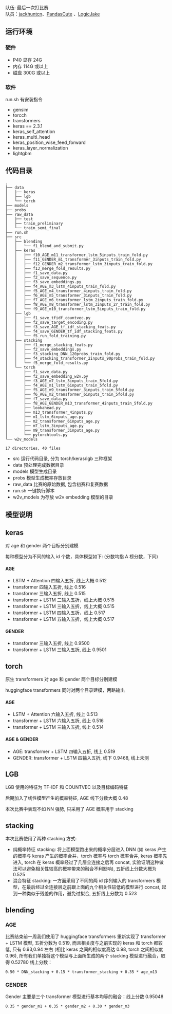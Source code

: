 队伍: 最后一次打比赛  
队员：[jackhuntcn](https://github.com/jackhuntcn)、[PandasCute](https://github.com/PandasCute) 、[LogicJake](https://github.com/LogicJake)
## 运行环境
### 硬件
- P40 显存 24G
- 内存 114G 或以上
- 磁盘 300G 或以上

### 软件
run.sh 有安装指令

- gensim
- torcch
- transformers
- keras == 2.3.1
- keras_self_attention 
- keras_multi_head 
- keras_position_wise_feed_forward 
- keras_layer_normalization
- lightgbm

## 代码目录

```
.
├── data
│   ├── keras
│   ├── lgb
│   └── torch
├── models
├── probs
├── raw_data
│   ├── test
│   ├── train_preliminary
│   └── train_semi_final
├── run.sh
├── src
│   ├── blending
│   │   └── f1_blend_and_submit.py
│   ├── keras
│   │   ├── f10_AGE_m11_transformer_lstm_5inputs_train_fold.py
│   │   ├── f11_GENDER_m1_transformer_3inputs_train_fold.py
│   │   ├── f12_GENDER_m2_transformer_lstm_3inputs_train_fold.py
│   │   ├── f13_merge_fold_results.py
│   │   ├── f1_save_data.py
│   │   ├── f2_save_sequence.py
│   │   ├── f3_save_embeddings.py
│   │   ├── f4_AGE_m3_lstm_4inputs_train_fold.py
│   │   ├── f5_AGE_m4_transformer_4inputs_train_fold.py
│   │   ├── f6_AGE_m5_transformer_3inputs_train_fold.py
│   │   ├── f7_AGE_m6_transformer_lstm_2inputs_train_fold.py
│   │   ├── f8_AGE_m8_transformer_lstm_3inputs_2r_train_fold.py
│   │   └── f9_AGE_m10_transformer_lstm_5inputs_train_fold.py
│   ├── lgb
│   │   ├── f1_save_tfidf_countvec.py
│   │   ├── f2_save_target_encoding.py
│   │   ├── f3_save_AGE_tf_idf_stacking_feats.py
│   │   ├── f4_save_GENDER_tf_idf_stacking_feats.py
│   │   └── f5_run_fold_training.py
│   ├── stacking
│   │   ├── f1_merge_stacking_feats.py
│   │   ├── f2_save_embeddings.py
│   │   ├── f3_stacking_DNN_120probs_train_fold.py
│   │   ├── f4_stacking_transformer_2inputs_90probs_train_fold.py
│   │   └── f5_merge_fold_results.py
│   └── torch
│       ├── f1_save_data.py
│       ├── f2_save_embedding_w2v.py
│       ├── f3_AGE_m7_lstm_3inputs_train_5fold.py
│       ├── f4_AGE_m1_lstm_6inputs_train_5fold.py
│       ├── f5_AGE_m9_transformer_3inputs_train_5fold.py
│       ├── f6_AGE_m2_transformer_6inputs_train_5fold.py
│       ├── f7_save_data.py
│       ├── f8_AGE_GENDER_m13_transformer_4inputs_train_5fold.py
│       ├── lookahead.py
│       ├── m13_transformer_4inputs.py
│       ├── m1_lstm_6inputs_age.py
│       ├── m2_transformer_6inputs_age.py
│       ├── m7_lstm_3inputs_age.py
│       ├── m9_transformer_3inputs_age.py
│       └── pytorchtools.py
└── w2v_models

17 directories, 40 files
```

- src 运行代码目录, 分为 torch/keras/lgb 三种框架
- data 预处理完成数据目录
- models 模型生成目录
- probs 模型生成概率存放目录
- raw_data 比赛的原始数据, 包含初赛和复赛数据
- run.sh 一键执行脚本
- w2v_models 为存放 w2v embedding 模型的目录

## 模型说明

## keras

对 age 和 gender 两个目标分别建模

每种模型分为不同的输入 id 个数，具体模型如下: (分数均指 A 榜分数，下同)

#### AGE

- LSTM + Attention 四输入五折, 线上大概 0.512
- transformer 四输入五折, 线上 0.516
- transformer 三输入五折, 线上 0.515
- transformer + LSTM 二输入五折，线上大概 0.515
- transformer + LSTM 三输入五折，线上大概 0.515
- transformer + LSTM 四输入五折，线上 0.517
- transformer + LSTM 五输入五折，线上大概 0.517

#### GENDER
- transformer 三输入五折, 线上 0.9500
- transformer + LSTM 三输入五折, 线上 0.9501


## torch

原生 transformers 对 age 和 gender 两个目标分别建模

huggingface transformers 同时对两个目录建模，两路输出

#### AGE

- LSTM + Attention 六输入五折, 线上 0.513 
- transformer + LSTM 六输入五折, 线上 0.516
- transformer + LSTM 三输入五折, 线上 0.514

#### AGE & GENDER

- AGE: transformer + LSTM 四输入五折, 线上 0.519
- GENDER: transformer + LSTM 四输入五折, 线下 0.9468, 线上未测

## LGB

LGB 使用的特征为 TF-IDF 和 COUNTVEC 以及目标编码特征

后期加入了线性模型产生的概率特征, AGE 线下分数大概 0.48 

本次比赛中表现不如 NN 强势, 只采用了 AGE 概率用于 stacking

## stacking

本次比赛使用了两种 stacking 方式:

- 纯概率特征 stacking: 将上面模型跑出来的概率分层进入 DNN (如 keras 产生的概率与 keras 产生的概率合并，torch 概率与 torch 概率合并, keras 概率先进入, torch 在 keras 概率经过了几层全连接之后再 concat, 实验证明这种做法可以避免相关性较高的概率带来的融合不利影响), 五折线上分数大概为 0.525
- 混合特征 stacking: 一方面采用了不同的两 id 序列输入的 transformers 模型，在最后经过全连接层之前跟上面的九个相关性较低的模型进行 concat, 起到一种类似于残差的作用，避免过拟合, 五折线上分数为 0.523

## blending

### AGE

比赛结束前一周我们使用了 huggingface transformers 重新实现了 transformer + LSTM 模型, 五折分数为 0.519, 而且相关度与之前实现的 keras 和 torch 都较低, 只有 0.93,0.94 左右 (相比 keras 之间的相似度高达 0.98, torch 之间相似度 0.96), 所有我们单独将这个模型与上面所生成的两个 stacking 模型进行融合，取得 0.52780 线上分数： 


```
0.50 * DNN_stacking + 0.15 * transformer_stacking + 0.35 * age_m13
```

### GENDER

Gender 主要是三个 transformer 模型进行基本均等的融合：线上分数 0.95048

```
0.35 * gender_m1 + 0.35 * gender_m2 + 0.30 * gender_m3
```
